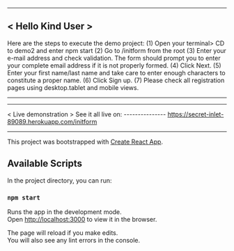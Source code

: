  _______________
< Hello Kind User >
 ---------------
Here are the steps to execute the demo project:
(1) Open your terminal> CD to demo2 and enter npm start 
(2) Go to /initform from the root
(3) Enter your e-mail address and check validation. The form should prompt you to enter your complete email address if it is not properly formed.
(4) Click Next.
(5) Enter your first name/last name and take care to enter enough characters to constitute a proper name.
(6) Click Sign up.
(7) Please check all registration pages using desktop.tablet and mobile views.

******************************************************************************************

 __________________
< Live demonstration > See it all live on: 
   ---------------			https://secret-inlet-89089.herokuapp.com/initform		

******************************************************************************************







This project was bootstrapped with [Create React App](https://github.com/facebook/create-react-app).

## Available Scripts

In the project directory, you can run:

### `npm start`

Runs the app in the development mode.<br>
Open [http://localhost:3000](http://localhost:3000) to view it in the browser.

The page will reload if you make edits.<br>
You will also see any lint errors in the console.

